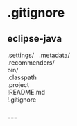 # .gitignore

## eclipse-java  
.settings/  
.metadata/  
.recommenders/  
bin/  
.classpath  
.project  
!README.md  
!.gitignore  
  
### ---  
